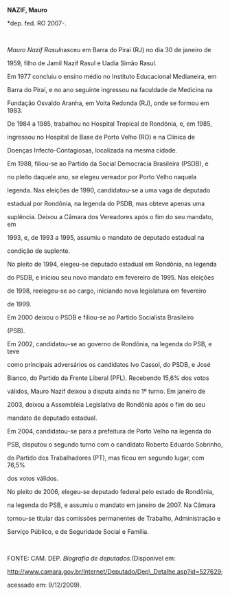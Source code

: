 **NAZIF, Mauro**



\*dep. fed. RO 2007-.



 



*Mauro Nazif Rasul*nasceu em Barra do Piraí (RJ) no dia 30 de janeiro de

1959, filho de Jamil Nazif Rasul e Uadia Simão Rasul.



Em 1977 concluiu o ensino médio no Instituto Educacional Medianeira, em

Barra do Piraí, e no ano seguinte ingressou na faculdade de Medicina na

Fundação Osvaldo Aranha, em Volta Redonda (RJ), onde se formou em 1983.



De 1984 a 1985, trabalhou no Hospital Tropical de Rondônia, e, em 1985,

ingressou no Hospital de Base de Porto Velho (RO) e na Clínica de

Doenças Infecto-Contagiosas, localizada na mesma cidade.



Em 1988, filiou-se ao Partido da Social Democracia Brasileira (PSDB), e

no pleito daquele ano, se elegeu vereador por Porto Velho naquela

legenda. Nas eleições de 1990, candidatou-se a uma vaga de deputado

estadual por Rondônia, na legenda do PSDB, mas obteve apenas uma

suplência. Deixou a Câmara dos Vereadores após o fim do seu mandato, em

1993, e, de 1993 a 1995, assumiu o mandato de deputado estadual na

condição de suplente.



No pleito de 1994, elegeu-se deputado estadual em Rondônia, na legenda

do PSDB, e iniciou seu novo mandato em fevereiro de 1995. Nas eleições

de 1998, reelegeu-se ao cargo, iniciando nova legislatura em fevereiro

de 1999.



Em 2000 deixou o PSDB e filiou-se ao Partido Socialista Brasileiro

(PSB).



Em 2002, candidatou-se ao governo de Rondônia, na legenda do PSB, e teve

como principais adversários os candidatos Ivo Cassol, do PSDB, e José

Bianco, do Partido da Frente Liberal (PFL). Recebendo 15,6% dos votos

válidos, Mauro Nazif deixou a disputa ainda no 1º turno. Em janeiro de

2003, deixou a Assembléia Legislativa de Rondônia após o fim do seu

mandato de deputado estadual.



Em 2004, candidatou-se para a prefeitura de Porto Velho na legenda do

PSB, disputou o segundo turno com o candidato Roberto Eduardo Sobrinho,

do Partido dos Trabalhadores (PT), mas ficou em segundo lugar, com 76,5%

dos votos válidos.



No pleito de 2006, elegeu-se deputado federal pelo estado de Rondônia,

na legenda do PSB, e assumiu o mandato em janeiro de 2007. Na Câmara

tornou-se titular das comissões permanentes de Trabalho, Administração e

Serviço Público, e de Seguridade Social e Família.



 



FONTE: CAM. DEP. *Biografia de deputados.*(Disponível em:

http://www.camara.gov.br/Internet/Deputado/Dep\_Detalhe.asp?id=527629;

acessado em: 9/12/2009).



 



 



 

